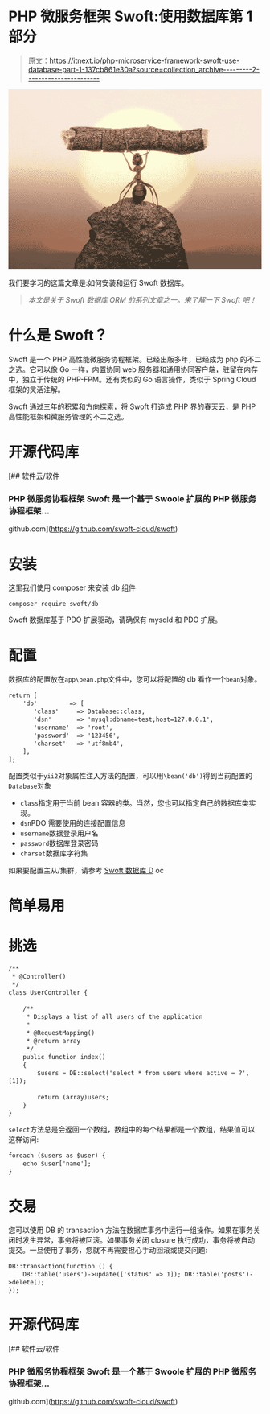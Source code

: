 # PHP 微服务框架 Swoft:使用数据库第 1 部分

> 原文：<https://itnext.io/php-microservice-framework-swoft-use-database-part-1-137cb861e30a?source=collection_archive---------2----------------------->

![](img/3e94a6f3f07f36a5f3b09b8b40486574.png)

我们要学习的这篇文章是:如何安装和运行 Swoft 数据库。

> *本文是关于 Swoft 数据库 ORM 的系列文章之一。来了解一下 Swoft 吧！*

# 什么是 Swoft？

Swoft 是一个 PHP 高性能微服务协程框架。已经出版多年，已经成为 php 的不二之选。它可以像 Go 一样，内置协同 web 服务器和通用协同客户端，驻留在内存中，独立于传统的 PHP-FPM。还有类似的 Go 语言操作，类似于 Spring Cloud 框架的灵活注解。

Swoft 通过三年的积累和方向探索，将 Swoft 打造成 PHP 界的春天云，是 PHP 高性能框架和微服务管理的不二之选。

# 开源代码库

[](https://github.com/swoft-cloud/swoft) [## 软件云/软件

### PHP 微服务协程框架 Swoft 是一个基于 Swoole 扩展的 PHP 微服务协程框架…

github.com](https://github.com/swoft-cloud/swoft) 

# 安装

这里我们使用 composer 来安装 db 组件

```
composer require swoft/db
```

Swoft 数据库基于 PDO 扩展驱动，请确保有 mysqld 和 PDO 扩展。

# 配置

数据库的配置放在`app\bean.php`文件中，您可以将配置的 db 看作一个`bean`对象。

```
return [
    'db'         => [
       'class'     => Database::class,
       'dsn'       => 'mysql:dbname=test;host=127.0.0.1',
       'username'  => 'root',
       'password'  => '123456',
       'charset'   => 'utf8mb4',
    ],
];
```

配置类似于`yii2`对象属性注入方法的配置，可以用`\bean('db')`得到当前配置的`Database`对象

*   `class`指定用于当前 bean 容器的类。当然，您也可以指定自己的数据库类实现。
*   `dsn`PDO 需要使用的连接配置信息
*   `username`数据登录用户名
*   `password`数据库登录密码
*   `charset`数据库字符集

如果要配置主从/集群，请参考 [Swoft 数据库 D](https://www.swoft.org/docs/2.x/en/db/setting.html) oc

# 简单易用

# 挑选

```
/**
 * @Controller()
 */
class UserController {

    /**
     * Displays a list of all users of the application
     *
     * @RequestMapping()
     * @return array
     */
    public function index()
    {
        $users = DB::select('select * from users where active = ?', [1]);

        return (array)users;
    }
}
```

`select`方法总是会返回一个数组，数组中的每个结果都是一个数组，结果值可以这样访问:

```
foreach ($users as $user) {
    echo $user['name'];
}
```

# 交易

您可以使用 DB 的 transaction 方法在数据库事务中运行一组操作。如果在事务关闭时发生异常，事务将被回滚。如果事务关闭 closure 执行成功，事务将被自动提交。一旦使用了事务，您就不再需要担心手动回滚或提交问题:

```
DB::transaction(function () {
    DB::table('users')->update(['status' => 1]); DB::table('posts')->delete();
});
```

# 开源代码库

[](https://github.com/swoft-cloud/swoft) [## 软件云/软件

### PHP 微服务协程框架 Swoft 是一个基于 Swoole 扩展的 PHP 微服务协程框架…

github.com](https://github.com/swoft-cloud/swoft)